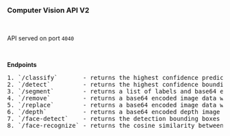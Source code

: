 ### **Computer Vision API V2**

<br>

API served on port `4040`

<br>

**Endpoints**

<pre>
1. `/classify`       - returns the highest confidence prediction label
2. `/detect`         - returns the highest confidence bounding box and associated label
3. `/segment`        - returns a list of labels and base64 encoded image data
4. `/remove`         - returns a base64 encoded image data without the background
5. `/replace`        - returns a base64 encoded image data with the replaced background
6. `/depth`          - returns a base64 encoded depth image data
7. `/face-detect`    - returns the detection bounding boxes
8. `/face-recognize` - returns the cosine similarity between two face images
</pre>
